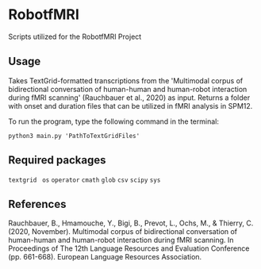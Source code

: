 # RobotfMRI
Scripts utilized for the RobotfMRI Project

## Usage
Takes TextGrid-formatted transcriptions from the 'Multimodal corpus of bidirectional conversation of human-human and human-robot interaction during fMRI scanning' (Rauchbauer et al., 2020) as input. Returns a folder with onset and duration files that can be utilized in fMRI analysis in SPM12.

To run the program, type the following command in the terminal:

```python3 main.py 'PathToTextGridFiles'```

## Required packages
```textgrid ```
```os```
```operator```
```cmath```
```glob```
```csv```
```scipy```
```sys```



## References
Rauchbauer, B., Hmamouche, Y., Bigi, B., Prevot, L., Ochs, M., & Thierry, C. (2020, November). Multimodal corpus of bidirectional conversation of human-human and human-robot interaction during fMRI scanning. In Proceedings of The 12th Language Resources and Evaluation Conference (pp. 661-668). European Language Resources Association.
